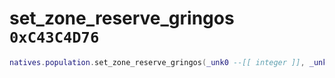 # set_zone_reserve_gringos `0xC43C4D76`

```lua
natives.population.set_zone_reserve_gringos(_unk0 --[[ integer ]], _unk1 --[[ integer ]])
```